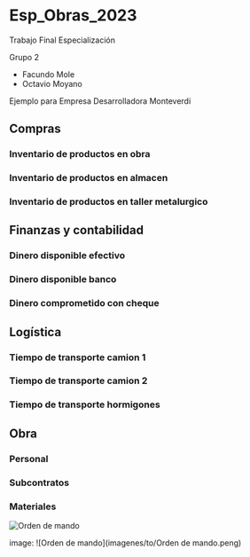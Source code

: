 # Esp_Obras_2023

Trabajo Final Especialización 

Grupo 2

* Facundo Mole
* Octavio Moyano

Ejemplo para Empresa Desarrolladora Monteverdi

## Compras ##
### Inventario de productos en obra ###
### Inventario de productos en almacen ###
### Inventario de productos en taller metalurgico ###

## Finanzas y contabilidad ##
### Dinero disponible efectivo ###
### Dinero disponible banco ###
### Dinero comprometido con cheque  ###

## Logística ##
### Tiempo de transporte camion 1 ###
### Tiempo de transporte camion 2 ###
### Tiempo de transporte hormigones ###

## Obra ##
### Personal ###

### Subcontratos ###
### Materiales ###

![Orden de mando](https://github.com/octamoyano/Esp_Obras_2023/assets/149723224/4baa9425-5338-47fb-b143-a4e7274a8f35)


image: ![Orden de mando](imagenes/to/Orden de mando.peng) 
